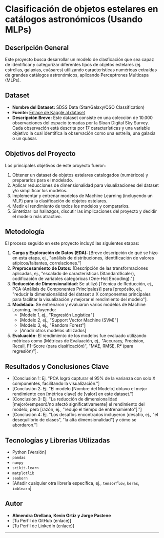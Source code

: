 # Clasificación de objetos estelares en catálogos astronómicos (Usando MLPs)

## Descripción General

Este proyecto busca desarrollar un modelo de clasficación que sea capaz de identificar y categorizar diferentes tipos de objetos estelares (ej. estrellas, galaxias, cuásares) utilizando características numéricas extraídas de grandes catálogos astronómicos, aplicando Perceptrones Multicapa (MLPs).

## Dataset

* **Nombre del Dataset:** SDSS Data (Star/Galaxy/QSO Classification)
* **Fuente:** [Enlace de Kaggle al dataset](https://www.kaggle.com/code/farazrahman/predicting-star-galaxy-quasar-with-svm)
* **Descripción Breve:** Este dataset consiste en una colección de 10.000 observaciones del espacio tomadas por la Sloan Digital Sky Survey. Cada observación está descrita por 17 características y una variable objetivo la cual identifica la observación como una estrella, una galaxia o un quásar.

## Objetivos del Proyecto

Los principales objetivos de este proyecto fueron:

1. Obtener un dataset de objetos estelares catalogados (numéricos) y prepararlos para el modelado.
2. Aplicar reducciones de dimensionalidad para visualizaciones del dataset y/o simplificar los modelos.
3. Implementar y entrenar modelos de Machine Learning (incluyendo un MLP) para la clasificación de objetos estelares.
4. Medir el rendimiento de todos los modelos y compararlos.
5. Sintetizar los hallazgos, discutir las implicaciones del proyecto y decidir el modelo más atractivo.

## Metodología

El proceso seguido en este proyecto incluyó las siguientes etapas:

1.  **Carga y Exploración de Datos (EDA):** [Breve descripción de qué se hizo en esta etapa, ej., "análisis de distribuciones, identificación de valores atípicos/faltantes, correlaciones."]
2.  **Preprocesamiento de Datos:** [Descripción de las transformaciones aplicadas, ej., "escalado de características (StandardScaler), codificación de variables categóricas (One-Hot Encoding)."]
3.  **Reducción de Dimensionalidad:** Se utilizó [Técnica de Reducción, ej., PCA (Análisis de Componentes Principales)] para [propósito, ej., "reducir la dimensionalidad del dataset a X componentes principales para facilitar la visualización y mejorar el rendimiento del modelo"].
4.  **Modelado:** Se entrenaron y evaluaron varios modelos de Machine Learning, incluyendo:
    * [Modelo 1, ej., "Regresión Logística"]
    * [Modelo 2, ej., "Support Vector Machine (SVM)"]
    * [Modelo 3, ej., "Random Forest"]
    * [Añadir otros modelos utilizados]
5.  **Evaluación:** El rendimiento de los modelos fue evaluado utilizando métricas como [Métricas de Evaluación, ej., "Accuracy, Precision, Recall, F1-Score (para clasificación)", "MAE, RMSE, R² (para regresión)"].

## Resultados y Conclusiones Clave

* [Conclusión 1: Ej. "PCA logró capturar el 95% de la varianza con solo X componentes, facilitando la visualización."]
* [Conclusión 2: Ej. "El modelo [Nombre del Modelo] obtuvo el mejor rendimiento con [métrica clave] de [valor] en este dataset."]
* [Conclusión 3: Ej. "La reducción de dimensionalidad [mejoró/empeoró/no afectó significativamente] el rendimiento del modelo, pero [razón, ej., "redujo el tiempo de entrenamiento"]."]
* [Conclusión 4: Ej. "Los desafíos encontrados incluyeron [desafío, ej., "el desequilibrio de clases", "la alta dimensionalidad"] y cómo se abordaron."]

## Tecnologías y Librerías Utilizadas

* Python [Versión]
* `pandas`
* `numpy`
* `scikit-learn`
* `matplotlib`
* `seaborn`
* [Añadir cualquier otra librería específica, ej., `tensorflow`, `keras`, `imblearn`]

## Autor

* **Almendra Orellana, Kevin Ortiz y Jorge Pastene**
* [Tu Perfil de GitHub (enlace)]
* [Tu Perfil de LinkedIn (enlace)]

---
